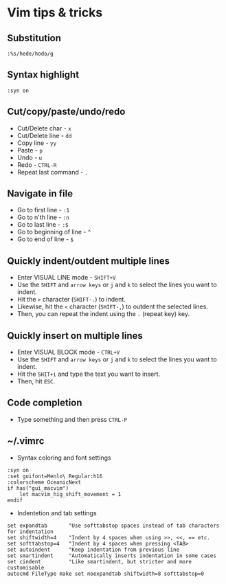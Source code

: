 # Vim tips & tricks
## Substitution 
```vim
:%s/hede/hodo/g
```
#####

## Syntax highlight
```vim
:syn on
```
#####

## Cut/copy/paste/undo/redo
* Cut/Delete char - `x`
* Cut/Delete line - `dd`
* Copy line - `yy`
* Paste - `p`
* Undo - `u`
* Redo - `CTRL-R`
* Repeat last command - `.`
#####

## Navigate in file
* Go to first line - `:1`
* Go to n'th line - `:n`
* Go to last line - `:$`
* Go to beginning of line  - `^`
* Go to end of line  - `$`
#####

## Quickly indent/outdent multiple lines
* Enter VISUAL LINE mode - `SHIFT+V`
* Use the `SHIFT` and `arrow keys` or `j` and `k` to select the lines you want to indent.
* Hit the `>` character (`SHIFT-.`) to indent.
* Likewise, hit the `<` character (`SHIFT-,`) to outdent the selected lines.
* Then, you can repeat the indent using the `.` (repeat key) key. 
#####

## Quickly insert on multiple lines
* Enter VISUAL BLOCK mode - `CTRL+V`
* Use the `SHIFT` and `arrow keys` or `j` and `k` to select the lines you want to indent.
* Hit the `SHIT+i` and type the text you want to insert.
* Then, hit `ESC`.
#####

## Code completion
* Type something and then press `CTRL-P`
#####

## ~/.vimrc
* Syntax coloring and font settings
```vim
:syn on
:set guifont=Menlo\ Regular:h16
:colorscheme OceanicNext
if has("gui_macvim")
    let macvim_hig_shift_movement = 1
endif
```

* Indentetion and tab settings
```vim
set expandtab       "Use softtabstop spaces instead of tab characters for indentation
set shiftwidth=4    "Indent by 4 spaces when using >>, <<, == etc.
set softtabstop=4   "Indent by 4 spaces when pressing <TAB>
set autoindent      "Keep indentation from previous line
set smartindent     "Automatically inserts indentation in some cases
set cindent         "Like smartindent, but stricter and more customisable
autocmd FileType make set noexpandtab shiftwidth=8 softtabstop=0
```
#####

